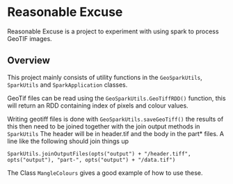 # Reasonable Excuse

Reasonable Excuse is a project to experiment with using spark to process GeoTIF images.

## Overview

This project mainly consists of utility functions in the `GeoSparkUtils`, `SparkUtils` and `SparkApplication` classes.

GeoTif files can be read using the `GeoSparkUtils.GeoTiffRDD()` function, this will return an RDD containing index of
pixels and colour values.

Writing geotiff files is done with `GeoSparkUtils.saveGeoTiff()` the results of this then need to be joined together
with the join output methods in `SparkUtils` The header will be in header.tif and the body in the part* files. A line
like the following should join things up

```SparkUtils.joinOutputFiles(opts("output") + "/header.tiff", opts("output"), "part-", opts("output") + "/data.tif")```

The Class `MangleColours` gives a good example of how to use these.